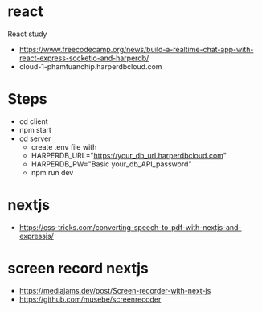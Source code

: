 # react
React study
- https://www.freecodecamp.org/news/build-a-realtime-chat-app-with-react-express-socketio-and-harperdb/
- cloud-1-phamtuanchip.harperdbcloud.com
# Steps 
- cd client 
 - npm start
- cd server 
  - create .env file with 
   - HARPERDB_URL="https://your_db_url.harperdbcloud.com"
   - HARPERDB_PW="Basic your_db_API_password"  
  - npm run dev

# nextjs 
- https://css-tricks.com/converting-speech-to-pdf-with-nextjs-and-expressjs/
 
# screen record nextjs
- https://mediajams.dev/post/Screen-recorder-with-next-js
- https://github.com/musebe/screenrecoder
